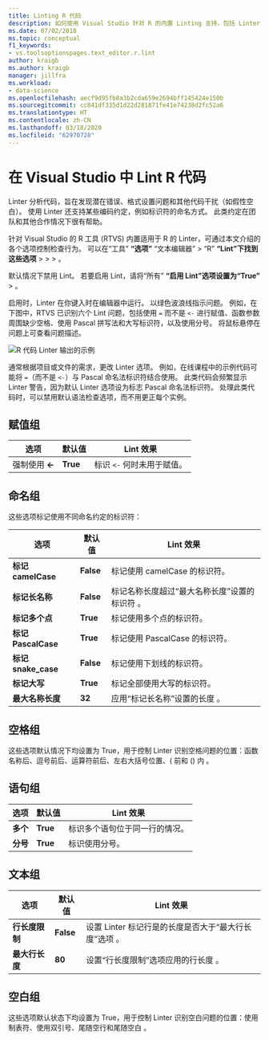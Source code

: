 ```yaml
---
title: Linting R 代码
description: 如何使用 Visual Studio 针对 R 的内置 Linting 支持，包括 Linter 选项。
ms.date: 07/02/2018
ms.topic: conceptual
f1_keywords:
- vs.toolsoptionspages.text_editor.r.lint
author: kraigb
ms.author: kraigb
manager: jillfra
ms.workload:
- data-science
ms.openlocfilehash: aecf9d95fb8a3b2cda659e2694bff145424e150b
ms.sourcegitcommit: cc841df335d1d22d281871fe41e74238d2fc52a6
ms.translationtype: HT
ms.contentlocale: zh-CN
ms.lasthandoff: 03/18/2020
ms.locfileid: "62970728"
---
```

# <a name="lint-r-code-in-visual-studio"></a>在 Visual Studio 中 Lint R 代码

Linter 分析代码，旨在发现潜在错误、格式设置问题和其他代码干扰（如假性空白）。 使用 Linter 还支持某些编码约定，例如标识符的命名方式。 此类约定在团队和其他合作情况下很有帮助。

针对 Visual Studio 的 R 工具 (RTVS) 内置适用于 R 的 Linter，可通过本文介绍的各个选项控制检查行为。 可以在“工具” **“选项”** “文本编辑器” > “R” **“Lint”下找到这些选项** >    >    >   。

默认情况下禁用 Lint。 若要启用 Lint，请将“所有” **“启用 Lint”选项设置为“True”**  >    。

启用时，Linter 在你键入时在编辑器中运行。 以绿色波浪线指示问题。 例如，在下图中，RTVS 已识别六个 Lint 问题，包括使用 `=` 而不是 `<-` 进行赋值、函数参数周围缺少空格、使用 Pascal 拼写法和大写标识符，以及使用分号。 将鼠标悬停在问题上可查看问题描述。

![R 代码 Linter 输出的示例](media/linting-01.png)

通常根据项目或文件的需求，更改 Linter 选项。 例如，在线课程中的示例代码可能将 `=`（而不是 `<-`）与 Pascal 命名法标识符结合使用。 此类代码会频繁显示 Linter 警告，因为默认 Linter 选项设为标志 Pascal 命名法标识符。 处理此类代码时，可以禁用默认语法检查选项，而不用更正每个实例。

## <a name="assignment-group"></a>赋值组

| 选项 | 默认值 | Lint 效果 |
| --- | --- | --- |
| 强制使用 **\<-** | **True** | 标识 `<-` 何时未用于赋值。 |

## <a name="naming-group"></a>命名组

这些选项标记使用不同命名约定的标识符：

| 选项 | 默认值 | Lint 效果 |
| --- | --- | --- |
| **标记 camelCase** | **False** | 标记使用 camelCase 的标识符。 |
| **标记长名称** | **False** | 标记名称长度超过“最大名称长度”设置的标识符  。 |
| **标记多个点** | **True** | 标记使用多个点的标识符。 |
| **标记 PascalCase** | **True** | 标记使用 PascalCase 的标识符。 |
| **标记 snake_case** | **False** | 标记使用下划线的标识符。 |
| **标记大写** | **True** | 标记全部使用大写的标识符。 |
| **最大名称长度** | **32** | 应用“标记长名称”设置的长度  。 |

## <a name="spacing-group"></a>空格组

这些选项默认情况下均设置为 True，用于控制 Linter 识别空格问题的位置：函数名称后、逗号前后、运算符前后、左右大括号位置、( 前和 () 内  。

## <a name="statements-group"></a>语句组

| 选项 | 默认值 | Lint 效果 |
| --- | --- | --- |
| **多个** | **True** | 标识多个语句位于同一行的情况。 |
| **分号** | **True** | 标识使用分号。 |

## <a name="text-group"></a>文本组

| 选项 | 默认值 | Lint 效果 |
| --- | --- | --- |
| **行长度限制** | **False** | 设置 Linter 标记行是的长度是否大于“最大行长度”选项  。 |
| **最大行长度** | **80** | 设置“行长度限制”选项应用的行长度  。 |

## <a name="whitespace-group"></a>空白组

这些选项默认状态下均设置为 True，用于控制 Linter 识别空白问题的位置：使用制表符、使用双引号、尾随空行和尾随空白  。